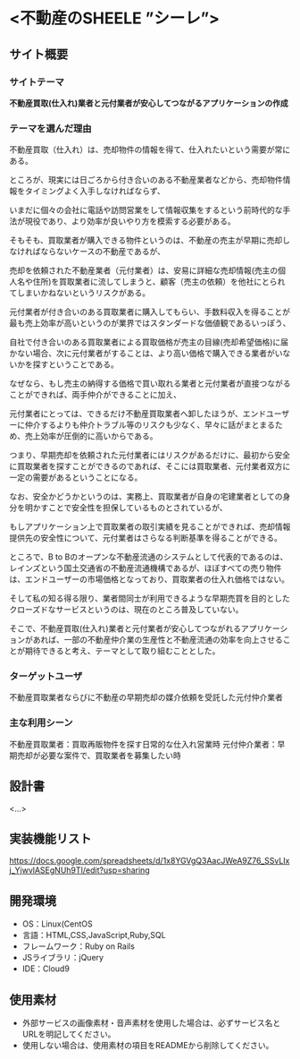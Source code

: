 # <不動産のSHEELE ”シーレ”>

## サイト概要
### サイトテーマ
**不動産買取(仕入れ)業者と元付業者が安心してつながるアプリケーションの作成**

### テーマを選んだ理由
不動産買取（仕入れ）は、売却物件の情報を得て、仕入れたいという需要が常にある。

ところが、現実には日ごろから付き合いのある不動産業者などから、売却物件情報をタイミングよく入手しなければならず、

いまだに個々の会社に電話や訪問営業をして情報収集をするという前時代的な手法が現役であり、より効率が良いやり方を模索する必要がある。


そもそも、買取業者が購入できる物件というのは、不動産の売主が早期に売却しなければならないケースの不動産であるが、

売却を依頼された不動産業者（元付業者）は、安易に詳細な売却情報(売主の個人名や住所)を買取業者に流してしまうと、顧客（売主の依頼）を他社にとられてしまいかねないというリスクがある。


元付業者が付き合いのある買取業者に購入してもらい、手数料収入を得ることが最も売上効率が高いというのが業界ではスタンダードな価値観であるいっぽう、

自社で付き合いのある買取業者による買取価格が売主の目線(売却希望価格)に届かない場合、次に元付業者がすることは、より高い価格で購入できる業者がいないかを探すということである。


なぜなら、もし売主の納得する価格で買い取れる業者と元付業者が直接つながることができれば、両手仲介ができることに加え、

元付業者にとっては、できるだけ不動産買取業者へ卸したほうが、エンドユーザーに仲介するよりも仲介トラブル等のリスクも少なく、早々に話がまとまるため、売上効率が圧倒的に高いからである。

つまり、早期売却を依頼された元付業者にはリスクがあるだけに、最初から安全に買取業者を探すことができるのであれば、そこには買取業者、元付業者双方に一定の需要があるということになる。

なお、安全かどうかというのは、実務上、買取業者が自身の宅建業者としての身分を明かすことで安全性を担保しているものとされているが、

もしアプリケーション上で買取業者の取引実績を見ることができれば、売却情報提供先の安全性について、元付業者はさらなる判断基準を得ることができる。


ところで、B to Bのオープンな不動産流通のシステムとして代表的であるのは、レインズという国土交通省の不動産流通機構であるが、ほぼすべての売り物件は、エンドユーザーの市場価格となっており、買取業者の仕入れ価格ではない。

そして私の知る得る限り、業者間同士が利用できるような早期売買を目的としたクローズドなサービスというのは、現在のところ普及していない。


そこで、不動産買取(仕入れ)業者と元付業者が安心してつながれるアプリケーションがあれば、一部の不動産仲介業の生産性と不動産流通の効率を向上させることが期待できると考え、テーマとして取り組むこととした。


### ターゲットユーザ
不動産買取業者ならびに不動産の早期売却の媒介依頼を受託した元付仲介業者

### 主な利用シーン
不動産買取業者：買取再販物件を探す日常的な仕入れ営業時
元付仲介業者：早期売却が必要な案件で、買取業者を募集したい時

## 設計書
<...>

## 実装機能リスト
https://docs.google.com/spreadsheets/d/1x8YGVgQ3AacJWeA9Z76_SSvLIxj_YjwvlASEgNUh9TI/edit?usp=sharing

## 開発環境
- OS：Linux(CentOS
- 言語：HTML,CSS,JavaScript,Ruby,SQL
- フレームワーク：Ruby on Rails
- JSライブラリ：jQuery
- IDE：Cloud9

## 使用素材
- 外部サービスの画像素材・音声素材を使用した場合は、必ずサービス名とURLを明記してください。
- 使用しない場合は、使用素材の項目をREADMEから削除してください。